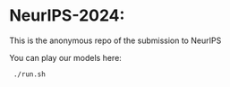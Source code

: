 # NeurIPS-2024:
This is the anonymous repo of the submission to NeurIPS

You can play our models here:

``` ./run.sh```
